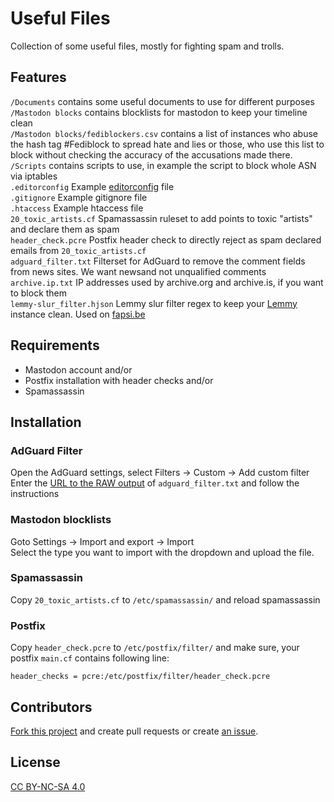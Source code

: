 # Useful Files

Collection of some useful files, mostly for fighting spam and trolls.

## Features

`/Documents` contains some useful documents to use for different purposes  
`/Mastodon blocks` contains blocklists for mastodon to keep your timeline clean  
`/Mastodon blocks/fediblockers.csv` contains a list of instances who abuse the hash tag #Fediblock to spread hate and lies or those, who use this list to block without checking the accuracy of the accusations made there. 
`/Scripts` contains scripts to use, in example the script to block whole ASN via iptables  
`.editorconfig` Example [editorconfig](https://editorconfig.org/) file  
`.gitignore` Example gitignore file  
`.htaccess` Example htaccess file  
`20_toxic_artists.cf` Spamassassin ruleset to add points to toxic "artists" and declare them as spam  
`header_check.pcre` Postfix header check to directly reject as spam declared emails from `20_toxic_artists.cf`  
`adguard_filter.txt` Filterset for AdGuard to remove the comment fields from news sites. We want newsand not unqualified comments  
`archive.ip.txt` IP addresses used by archive.org and archive.is, if you want to block them  
`lemmy-slur_filter.hjson` Lemmy slur filter regex to keep your [Lemmy](https://join-lemmy.org) instance clean. Used on [fapsi.be](https://fapsi.be)

## Requirements

+ Mastodon account and/or
+ Postfix installation with header checks and/or
+ Spamassassin

## Installation

### AdGuard Filter

Open the AdGuard settings, select Filters -> Custom -> Add custom filter  
Enter the [URL to the RAW output](https://code.bka.li/BKA.li/useful_files/raw/branch/master/adguard_filter.txt) of `adguard_filter.txt` and follow the instructions

### Mastodon blocklists

Goto Settings -> Import and export -> Import  
Select the type you want to import with the dropdown and upload the file.

### Spamassassin

Copy `20_toxic_artists.cf` to `/etc/spamassassin/` and reload spamassassin

### Postfix

Copy `header_check.pcre` to `/etc/postfix/filter/` and make sure, your postfix `main.cf` contains following line:

```
header_checks = pcre:/etc/postfix/filter/header_check.pcre
```

## Contributors

[Fork this project](https://code.bka.li/repo/fork/19) and create pull requests or create [an issue](https://code.bka.li/BKA.li/useful_files/issues/new).

## License

[CC BY-NC-SA 4.0](https://creativecommons.org/licenses/by-nc-sa/4.0/legalcode)

